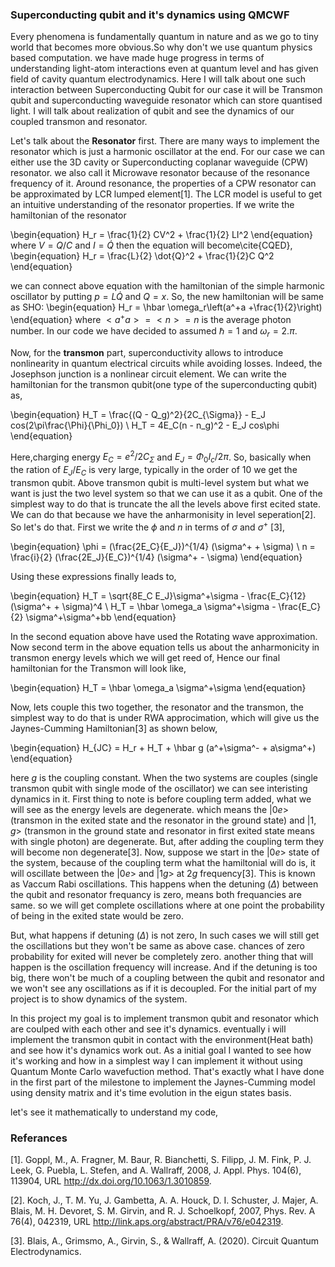 ### Superconducting qubit and it's dynamics using QMCWF



Every phenomena is fundamentally quantum in nature and as we go to tiny world that becomes more obvious.So why don't we use quantum physics based computation. we have made huge progress in terms of understanding light-atom interactions even at quantum level and has given field of cavity quantum electrodynamics. Here I will talk about one such interaction between Superconducting Qubit for our case it will be Transmon qubit and superconducting waveguide resonator which can store quantised light. I will talk about realization of qubit and  see the dynamics of our coupled transmon and resonator. 

Let's talk about the **Resonator** first. There are many ways to implement the resonator which is just a harmonic oscillator at the end. For our case we can either use the 3D cavity or Superconducting coplanar waveguide (CPW) resonator. we also call it Microwave resonator because of the resonance frequency of it. Around resonance, the properties of a CPW resonator can be approximated by LCR lumped element[1]. The LCR model is useful to get an intuitive understanding of the resonator properties. If we write the hamiltonian of the resonator

\begin{equation}
H_r = \frac{1}{2} CV^2 + \frac{1}{2} LI^2
\end{equation}
where $V=Q/C$ and $I = \dot{Q}$ then the equation will become\cite{CQED},
\begin{equation}
H_r = \frac{L}{2} \dot{Q}^2 + \frac{1}{2}C Q^2 
\end{equation}

we can connect above equation with the hamiltonian of the simple harmonic oscillator by putting $p= L\dot{Q}$ and $Q=x$. So, the new hamiltonian will be same as SHO:
\begin{equation}
H_r = \hbar \omega_r\left(a^+a +\frac{1}{2}\right)
\end{equation}
where $<a^+a> = <n> = n$ is the average photon number. In our code we have decided to assumed $\hbar = 1$ and $\omega_r =  2 . \pi$.

Now, for the **transmon** part, superconductivity allows to introduce nonlinearity in quantum electrical circuits while avoiding losses. Indeed, the Josephson junction is a nonlinear circuit element. We can write the hamiltonian for the transmon qubit(one type of the superconducting qubit) as,

\begin{equation}
H_T = \frac{(Q - Q_g)^2}{2C_{\Sigma}} - E_J cos(2\pi\frac{\Phi}{\Phi_0})  \\
H_T = 4E_C(n - n_g)^2 - E_J cos\phi
\end{equation}

Here,charging energy $E_C = e^2/2C_{\Sigma}$ and $E_J = \Phi_0 I_c/2\pi$. So, basically when the ration of $E_J/E_C$ is very large, typically in the order of 10 we get the transmon qubit. Above transmon qubit is multi-level system but what we want is just the two level system so that we can use it as a qubit. One of the simplest way to do that is truncate the all the levels above first ecited state. We can do that because we have the anharmonisity in level seperation[2]. So let's do that. First we write the $\phi$ and $n$ in terms of $\sigma$ and $\sigma^+$ [3],

\begin{equation}
\phi = (\frac{2E_C}{E_J})^{1/4} (\sigma^+ + \sigma) \\
n = \frac{i}{2} (\frac{2E_J}{E_C})^{1/4} (\sigma^+ - \sigma)
\end{equation}

Using these expressions finally leads to,

\begin{equation}
H_T = \sqrt{8E_C E_J}\sigma^+\sigma - \frac{E_C}{12} (\sigma^+ + \sigma)^4  \\
H_T = \hbar \omega_a \sigma^+\sigma - \frac{E_C}{2} \sigma^+\sigma^+bb
\end{equation}

In the second equation above have used the Rotating wave approximation. Now second term in the above equation tells us about the anharmonicity in transmon energy levels which we will get reed of, Hence our final hamiltonian for the Transmon will look like,

\begin{equation}
H_T = \hbar \omega_a \sigma^+\sigma
\end{equation}

Now, lets couple this two together, the resonator and the transmon, the simplest way to do that is under RWA approcimation, which will give us the Jaynes-Cumming Hamiltonian[3] as shown below,

\begin{equation}
H_{JC} = H_r + H_T + \hbar g (a^+\sigma^- + a\sigma^+) 
\end{equation}

here $g$ is the coupling constant. When the two systems are couples (single transmon qubit with single mode of the oscillator) we can see interisting dynamics in it. First thing to note is before coupling term added, what we will see as the energy levels are degenerate. which means the $|0e>$ (transmon in the exited state and the resonator in the ground state) and $|1,g>$ (transmon in the ground state and resonator in first exited state means with single photon) are degenerate. But, after adding the coupling term they will become non degenerate[3]. Now, suppose we start in the $|0e>$ state of the system, because of the coupling term what the hamiltonial will do is, it will oscillate between the $|0e>$ and $|1g>$ at $2g$ frequency[3]. This is known as Vaccum Rabi oscillations. This happens when the detuning ($\Delta$) between the qubit and resonator frequancy is zero, means both frequancies are same. so we will get complete oscillations where at one point the probability of being in the exited state would be zero. 

But, what happens if detuning ($\Delta$) is not zero, In such cases we will still get the oscillations but they won't be same as above case. chances of zero probability for exited will never be completely zero. another thing that will happen is the oscillation frequency will increase. And if the detuning is too big, there won't be much of a coupling between the qubit and resonator and we won't see any oscillations as if it is decoupled. For the initial part of my project is to show dynamics of the system. 


In this project my goal is to implement transmon qubit and resonator which are coulped with each other and see it's dynamics. eventually i will implement the transmon qubit in contact with the environment(Heat bath) and see how it's dynamics work out. As a initial goal I wanted to see how it's working and how in a simplest way I can implement it without using Quantum Monte Carlo wavefuction method. That's exactly what I have done in the first part of the milestone to implement the Jaynes-Cumming model using density matrix and it's time evolution in the eigun states basis.   

let's see it mathematically to understand my code,






### Referances

[1]. Goppl, M., A. Fragner, M. Baur, R. Bianchetti, S. Filipp, J. M. Fink, P. J. Leek, G. Puebla, L. Stefen, and A. Wallraff, 2008, J. Appl. Phys. 104(6), 113904, URL http://dx.doi.org/10.1063/1.3010859.

[2]. Koch, J., T. M. Yu, J. Gambetta, A. A. Houck, D. I. Schuster, J. Majer, A. Blais, M. H. Devoret, S. M. Girvin, and R. J. Schoelkopf, 2007, Phys. Rev. A 76(4), 042319, URL http://link.aps.org/abstract/PRA/v76/e042319.

[3]. Blais, A., Grimsmo, A., Girvin, S., & Wallraff, A. (2020). Circuit Quantum Electrodynamics.